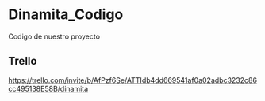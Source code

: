 # Dinamita_Codigo
Codigo de nuestro proyecto

## Trello

https://trello.com/invite/b/AfPzf6Se/ATTIdb4dd669541af0a02adbc3232c86cc495138E58B/dinamita

